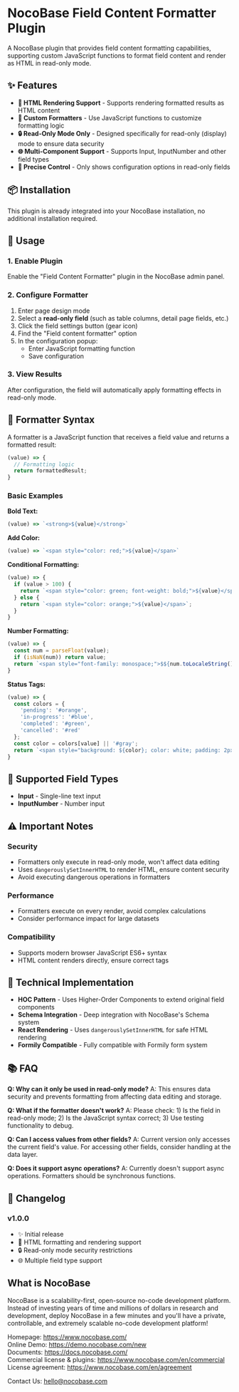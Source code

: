 # NocoBase Field Content Formatter Plugin

A NocoBase plugin that provides field content formatting capabilities, supporting custom JavaScript functions to format field content and render as HTML in read-only mode.

## ✨ Features

- **🎨 HTML Rendering Support** - Supports rendering formatted results as HTML content
- **📝 Custom Formatters** - Use JavaScript functions to customize formatting logic
- **🔒 Read-Only Mode Only** - Designed specifically for read-only (display) mode to ensure data security
- **🌐 Multi-Component Support** - Supports Input, InputNumber and other field types
- **🎯 Precise Control** - Only shows configuration options in read-only fields

## 📦 Installation

This plugin is already integrated into your NocoBase installation, no additional installation required.

## 🚀 Usage

### 1. Enable Plugin
Enable the "Field Content Formatter" plugin in the NocoBase admin panel.

### 2. Configure Formatter
1. Enter page design mode
2. Select a **read-only field** (such as table columns, detail page fields, etc.)
3. Click the field settings button (gear icon)
4. Find the "Field content formatter" option
5. In the configuration popup:
   - Enter JavaScript formatting function
   - Save configuration

### 3. View Results
After configuration, the field will automatically apply formatting effects in read-only mode.

## 📝 Formatter Syntax

A formatter is a JavaScript function that receives a field value and returns a formatted result:

```javascript
(value) => {
  // Formatting logic
  return formattedResult;
}
```

### Basic Examples

**Bold Text:**
```javascript
(value) => `<strong>${value}</strong>`
```

**Add Color:**
```javascript
(value) => `<span style="color: red;">${value}</span>`
```

**Conditional Formatting:**
```javascript
(value) => {
  if (value > 100) {
    return `<span style="color: green; font-weight: bold;">${value}</span>`;
  } else {
    return `<span style="color: orange;">${value}</span>`;
  }
}
```

**Number Formatting:**
```javascript
(value) => {
  const num = parseFloat(value);
  if (isNaN(num)) return value;
  return `<span style="font-family: monospace;">$${num.toLocaleString()}</span>`;
}
```

**Status Tags:**
```javascript
(value) => {
  const colors = {
    'pending': '#orange',
    'in-progress': '#blue', 
    'completed': '#green',
    'cancelled': '#red'
  };
  const color = colors[value] || '#gray';
  return `<span style="background: ${color}; color: white; padding: 2px 8px; border-radius: 4px; font-size: 12px;">${value}</span>`;
}
```

## 🎯 Supported Field Types

- **Input** - Single-line text input
- **InputNumber** - Number input

## ⚠️ Important Notes

### Security
- Formatters only execute in read-only mode, won't affect data editing
- Uses `dangerouslySetInnerHTML` to render HTML, ensure content security
- Avoid executing dangerous operations in formatters

### Performance
- Formatters execute on every render, avoid complex calculations
- Consider performance impact for large datasets

### Compatibility
- Supports modern browser JavaScript ES6+ syntax
- HTML content renders directly, ensure correct tags

## 🔧 Technical Implementation

- **HOC Pattern** - Uses Higher-Order Components to extend original field components
- **Schema Integration** - Deep integration with NocoBase's Schema system
- **React Rendering** - Uses `dangerouslySetInnerHTML` for safe HTML rendering
- **Formily Compatible** - Fully compatible with Formily form system

## 📚 FAQ

**Q: Why can it only be used in read-only mode?**
A: This ensures data security and prevents formatting from affecting data editing and storage.

**Q: What if the formatter doesn't work?**
A: Please check: 1) Is the field in read-only mode; 2) Is the JavaScript syntax correct; 3) Use testing functionality to debug.

**Q: Can I access values from other fields?**
A: Current version only accesses the current field's value. For accessing other fields, consider handling at the data layer.

**Q: Does it support async operations?**
A: Currently doesn't support async operations. Formatters should be synchronous functions.

## 🔄 Changelog

### v1.0.0
- ✨ Initial release
- 🎨 HTML formatting and rendering support
- 🔒 Read-only mode security restrictions
- 🌐 Multiple field type support

## What is NocoBase

NocoBase is a scalability-first, open-source no-code development platform.  
Instead of investing years of time and millions of dollars in research and development, deploy NocoBase in a few minutes and you'll have a private, controllable, and extremely scalable no-code development platform!

Homepage: https://www.nocobase.com/  
Online Demo: https://demo.nocobase.com/new  
Documents: https://docs.nocobase.com/  
Commercial license & plugins: https://www.nocobase.com/en/commercial  
License agreement: https://www.nocobase.com/en/agreement  

Contact Us: hello@nocobase.com